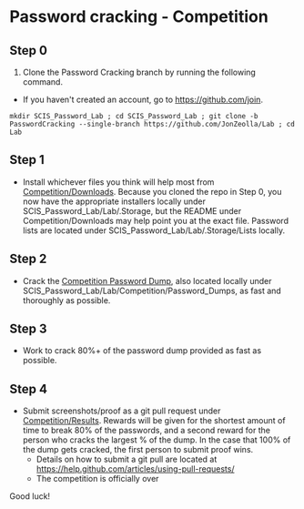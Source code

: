 # Password cracking - Competition  

## Step 0
1. Clone the Password Cracking branch by running the following command.
  * If you haven't created an account, go to https://github.com/join.
```
mkdir SCIS_Password_Lab ; cd SCIS_Password_Lab ; git clone -b PasswordCracking --single-branch https://github.com/JonZeolla/Lab ; cd Lab
```

## Step 1  
* Install whichever files you think will help most from [Competition/Downloads](https://github.com/JonZeolla/lab-PasswordCracking/tree/master/Competition/Downloads).  Because you cloned the repo in Step 0, you now have the appropriate installers locally under SCIS_Password_Lab/Lab/.Storage, but the README under Competition/Downloads may help point you at the exact file.  Password lists are located under SCIS_Password_Lab/Lab/.Storage/Lists locally.  

## Step 2  
* Crack the [Competition Password Dump](https://github.com/JonZeolla/lab-PasswordCracking/tree/master/Competition/Password_Dumps), also located locally under SCIS_Password_Lab/Lab/Competition/Password_Dumps, as fast and thoroughly as possible.  

## Step 3  
* Work to crack 80%+ of the password dump provided as fast as possible.  

## Step 4  
* Submit screenshots/proof as a git pull request under [Competition/Results](https://github.com/JonZeolla/lab-PasswordCracking/tree/master/Competition/Results).  Rewards will be given for the shortest amount of time to break 80% of the passwords, and a second reward for the person who cracks the largest % of the dump.  In the case that 100% of the dump gets cracked, the first person to submit proof wins.  
  * Details on how to submit a git pull are located at https://help.github.com/articles/using-pull-requests/  
  * The competition is officially over  

Good luck!  


